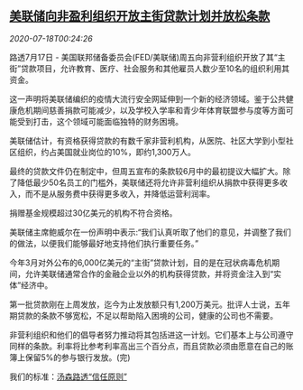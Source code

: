 <!--1595033725000-->
[美联储向非盈利组织开放主街贷款计划并放松条款](https://cn.reuters.com/article/usa-fed-mainstreet-loan-0718-idCNKCS24J00P)
------

<div><i>2020-07-18T00:24:26</i></div><div class="StandardArticleBody_body"><p>路透7月17日 - 美国联邦储备委员会(FED/美联储)周五向非营利组织开放了其“主街”贷款项目，允许教育、医疗、社会服务和其他雇员人数少至10名的组织利用其资金。 </p><p>这一声明将美联储编织的疫情大流行安全网延伸到一个新的经济领域。鉴于公共健康危机期间慈善捐款可能减少，以及学校入学率和青少年体育联盟参与度等方面可能受到打击，这个领域可能面临独特的财务困境。 </p><p>美联储估计，有资格获得贷款的有数千家非营利机构，从医院、社区大学到小型社区组织，约占美国就业岗位的10%，即约1,300万人。 </p><p>最终的贷款文件仍在制定中，但周五宣布的条款较6月中的最初提议大幅扩大。除了降低最少50名员工的门槛外，美联储还将允许非营利组织从捐款中获得更多收入，而不是从服务费中获得更多收入，并降低运营利润率。 </p><p>捐赠基金规模超过30亿美元的机构不符合资格。 </p><p>美联储主席鲍威尔在一份声明中表示:“我们认真听取了他们的意见，并调整了我们的做法，以便我们能够最好地支持他们执行重要任务。” </p><p>今年3月对外公布的6,000亿美元的“主街”贷款计划，目的是在冠状病毒危机期间，允许美联储通常合作的金融企业以外的机构获得贷款，并将资金注入到“实体”经济中。 </p><p>第一批贷款刚在上周发放，迄今为止发放额只有1,200万美元。批评人士说，五年期贷款的条款不够宽松，不足以帮助陷入困境的公司，健康的公司也不需要。 </p><p>非营利组织和他们的倡导者努力推动将其包括进这一计划。它们基本上与公司遵守同样的条款。利率将比参考利率高出三个百分点，而且贷款必须由愿意在自己的账簿上保留5%的参与银行发放。(完)</p><div class="StandardArticleBody_trustBadgeContainer"><span class="StandardArticleBody_trustBadgeTitle">我们的标准：</span><span class="trustBadgeUrl"><a href="https://www.thomsonreuters.cn/content/dam/openweb/documents/pdf/china/brochures/about-us-1.pdf">汤森路透“信任原则”</a></span></div></div>
